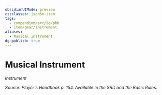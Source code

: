```yaml
---
obsidianUIMode: preview
cssclasses: json5e-item
tags:
  - compendium/src/5e/phb
  - item/gear/instrument
aliases:
  - Musical Instrument
dg-publish: true
---
```

# Musical Instrument
*Instrument*  


*Source: Player's Handbook p. 154. Available in the SRD and the Basic Rules.*